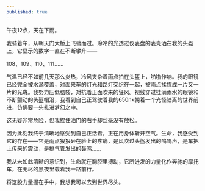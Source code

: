 ```yaml
---
published: true
---
```


午夜12点，天在下雨。

我骑着车，从朝天门大桥上飞驰而过。冷冷的光透过仪表盘的表壳洒在我的头盔上，它显示的数字一直在不断攀升——

108、109、110、111……

气温已经不如前几天那么炎热，冷风夹杂着雨点拍在头盔上，啪啪作响。我的眼镜已经完全被水滴覆盖，对面来车的灯光和路灯交织在一起，被雨点揉捏成一片又一片的光斑。我努力压低脑袋，对抗着正面吹来的狂风。视线穿过挂满雨水的眼镜和不断颤动的头盔帽沿，我看到自己正驾驶着我的650nk朝着一个光怪陆离的世界前进，仿佛要一头扎进梦幻之中。

这无疑非常危险，但我捏住油门的右手却丝毫没有放松。

因为此刻我终于清晰地感受到自己正活着，正在用身体斩开空气。生命，我感受到它的存在——它是雨点狠狠砸在脸上的疼痛，是风吹过头盔发出的呜呜声，是车把上传来的震动，是排气管发出的轰鸣……

我从未如此清晰的意识到，生命就在胸腔里搏动，它所迸发的力量化作奔驰的摩托车，在无尽的黑夜里载着我一路前行。

将这股力量握在手中，我想我可以去到世界尽头。
